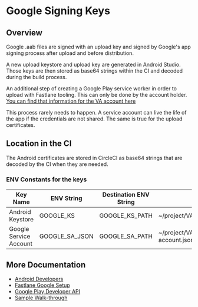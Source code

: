 # Google Signing Keys 

## Overview
Google .aab files are signed with an upload key and signed by Google's app signing process after upload and before distribution. 

A new upload keystore and upload key are generated in Android Studio. Those keys are then stored as base64 strings within the CI and decoded during the build process.

An additional step of creating a Google Play service worker in order to upload with Fastlane tooling. This can only be done by the account holder. [You can find that information for the VA account here](https://play.google.com/console/u/0/developers/7507611851470273082/contact-details)

This process rarely needs to happen. A service account can live the life of the app if the credentials are not shared. The same is true for the upload certificates. 

## Location in the CI
The Android certificates are stored in CircleCI as base64 strings that are decoded by the CI when they are needed. 

### ENV Constants for the keys 
| Key Name               | ENV String     | Destination ENV String | Decoded Location                                     | CI Command          |
|------------------------|----------------|------------------------|------------------------------------------------------|---------------------|
| Android Keystore       | GOOGLE_KS      | GOOGLE_KS_PATH         | ~/project/VAMobile/android/keys/vamobile             | decode_android_keys |
| Google Service Account | GOOGLE_SA_JSON | GOOGLE_SA_PATH         | ~/project/VAMobile/android/keys/service-account.json | decode_android_keys |

## More Documentation
- [Android Developers](https://developer.android.com/studio/publish/app-signing)
- [Fastlane Google Setup](https://docs.fastlane.tools/actions/supply/#setup)
- [Google Play Developer API](https://developers.google.com/android-publisher/getting_started)
- [Sample Walk-through](https://help.moreapp.com/en/support/solutions/articles/13000076096-how-to-create-a-service-account-for-the-google-play-store-moreapp)
